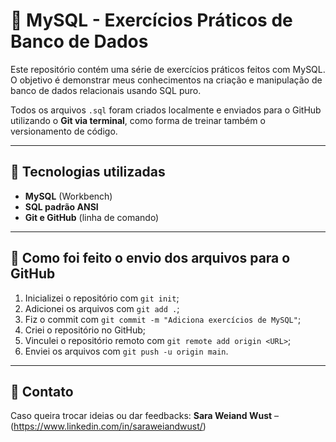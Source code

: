 # 💾 MySQL - Exercícios Práticos de Banco de Dados

Este repositório contém uma série de exercícios práticos feitos com MySQL. O objetivo é demonstrar meus conhecimentos na criação e manipulação de banco de dados relacionais usando SQL puro.

Todos os arquivos `.sql` foram criados localmente e enviados para o GitHub utilizando o **Git via terminal**, como forma de treinar também o versionamento de código.

---

## 🧠 Tecnologias utilizadas

- **MySQL** (Workbench)
- **SQL padrão ANSI**
- **Git e GitHub** (linha de comando)

---

## 🚀 Como foi feito o envio dos arquivos para o GitHub

1. Inicializei o repositório com `git init`;
2. Adicionei os arquivos com `git add .`;
3. Fiz o commit com `git commit -m "Adiciona exercícios de MySQL"`;
4. Criei o repositório no GitHub;
5. Vinculei o repositório remoto com `git remote add origin <URL>`;
6. Enviei os arquivos com `git push -u origin main`.

---

## 📧 Contato

Caso queira trocar ideias ou dar feedbacks:
**Sara Weiand Wust** – (https://www.linkedin.com/in/saraweiandwust/)


